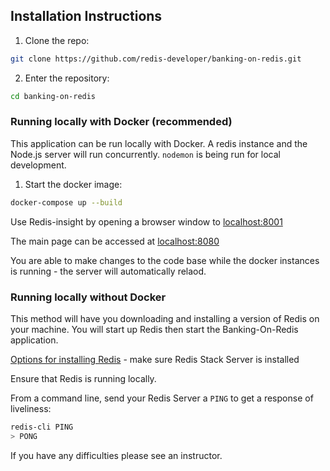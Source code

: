 ## Installation Instructions


1. Clone the repo:
```bash
git clone https://github.com/redis-developer/banking-on-redis.git
```

2. Enter the repository:
```bash
cd banking-on-redis
```

### Running locally with Docker (recommended)

This application can be run locally with Docker. A redis instance and the Node.js server will run concurrently. `nodemon` is being run for local development.  

1. Start the docker image:
```bash
docker-compose up --build
```

Use Redis-insight by opening a browser window to [localhost:8001](localhost:8001)

The main page can be accessed at [localhost:8080](localhost:8080)

You are able to make changes to the code base while the docker instances is running - the server will automatically relaod.

### Running locally without Docker

This method will have you downloading and installing a version of Redis on your machine.  You will start up Redis then start the Banking-On-Redis application.

[Options for installing Redis](https://redis.io/docs/stack/get-started/install/mac-os/) - make sure Redis Stack Server is installed

Ensure that Redis is running locally.

From a command line, send your Redis Server a `PING` to get a response of liveliness:

```bash
redis-cli PING
> PONG
```

If you have any difficulties please see an instructor.